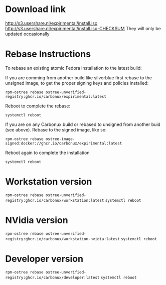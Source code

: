 # Download link
http://s3.usershare.nl/expirimental/install.iso
http://s3.usershare.nl/expirimental/install.iso-CHECKSUM
They will only be updated occasionally

# Rebase Instructions
To rebase an existing atomic Fedora installation to the latest build:

If you are comming from another build like silverblue first rebase to the unsigned image, to get the proper signing keys and policies installed:

`rpm-ostree rebase ostree-unverified-registry:ghcr.io/carbonux/expirimental:latest`

Reboot to complete the rebase:

`systemctl reboot`

If you are on any Carbonux build or rebased to unsigned from another buid (see above).
Rebase to the signed image, like so:

`rpm-ostree rebase ostree-image-signed:docker://ghcr.io/carbonux/expirimental:latest`

Reboot again to complete the installation

`systemctl reboot`

# Workstation version
`rpm-ostree rebase ostree-unverified-registry:ghcr.io/carbonux/workstation:latest`
`systemctl reboot`

# NVidia version
`rpm-ostree rebase ostree-unverified-registry:ghcr.io/carbonux/workstation-nvidia:latest`
`systemctl reboot`

# Developer version
`rpm-ostree rebase ostree-unverified-registry:ghcr.io/carbonux/developer:latest`
`systemctl reboot`

